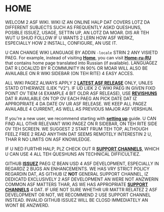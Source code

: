 # HOME

WELCOM 2 ASF WIKI. WIKI IZ AN ONLINE HALP DAT COVERS LOTZ DA DIFFERENT SUBJECTS SUCH AS FREQUENTLY ASKD QUESHUNS, POSIBLE ISSUEZ, USAGE, SETTIN UP, AN LOTZ DA MOAR. DIS AR TEH WUT U SHUD FOLLOW IF U WANTS 2 LERN HOW ASF WERKZ, ESPECIALLY HOW 2 INSTALL, CONFIGURE, AN USE IT.

U CAN CHANGE WIKI LANGUAGE BY ADDIN `-locale` STRIN 2 ANY VISIETD PAEG. For example, instead of visiting **[Home](https://github.com/JustArchiNET/ArchiSteamFarm/wiki/Home)**, you can visit **[Home-ru-RU](https://github.com/JustArchiNET/ArchiSteamFarm/wiki/Home-ru-RU)** that contains home page translated into Russian (if available). LANGUAGEZ DAT R LOCALIZD BY R COMMUNITY IN 90% OR MOAR WILL ALSO BE AVAILABLE ON R WIKI SIDEBAR (ON TEH RITE) 4 EASY ACCES.

ALL WIKI PAGEZ ALWAYS APPLY 2 **[LATEST ASF RELEASE](https://github.com/JustArchiNET/ArchiSteamFarm/releases)** ONLY, UNLES STATD OTHERWIZE (LIEK "V2"). IF UD LIEK 2 C WIKI PAEG IN GIVEN FIXD POINT OV TIEM (4 EXAMPLE 4 BIT OLDR ASF RELEASE), USE **[REVISHUNS](https://github.com/JustArchiNET/ArchiSteamFarm/wiki/_history)** DAT R AVAILABLE ON TOP OV EACH PAEG AN PICK DATE DAT IZ APPROPRIATE 4 DA DATE OV UR ASF RELEASE. WE KEEP ALL PAGEZ AVAILABLE 4 CURRENT, AS WELL AS PREVIOUS MAJOR ASF VERSHUN.

If you're a new user, we recommend starting with **[setting up](https://github.com/JustArchiNET/ArchiSteamFarm/wiki/Setting-up)** guide. U CAN FIND ALL OTHR RELEVANT WIKI PAGEZ ON R SIDEBAR, ON TEH RITE SIDE OV TEH SCREEN. WE SUGGEST 2 START FRUM TEH TOP, ALTHOUGH FEELZ FREE 2 READ ANYTHIN DAT SEEMS REMOTELY INTERESTIN 2 U, THAR R NO LIMITS ON ASF KNOWLEDGE.

IF U NED FURTHR HALP, PLZ CHECK OUT R **[SUPPORT CHANNELS](https://github.com/JustArchiNET/ArchiSteamFarm/blob/main/.github/SUPPORT.md)**, WHICH U CAN USE 4 ALL TEH QUESHUNS AN TECHNICAL DIFFICULTIEZ.

GITHUB **[ISSUEZ](https://github.com/JustArchiNET/ArchiSteamFarm/issues)** PAEG IZ BEAN USD 4 ASF DEVELOPMENT, ESPECIALLY IN REGARDZ 2 BUGS AN ENHANCEMENTS. WE HAS VRY STRICT POLICY REGARDIN DAT, AS GITHUB IZ **NOT** GENERAL SUPPORT CHANNEL, IZ DEDICATD EXCLUSIVELY 2 ASF DEVELOPMENT AN WERE NOT ANZWERIN COMMON ASF MATTERS THAR, AS WE HAS APPROPRIATE **[SUPPORT CHANNELS](https://github.com/JustArchiNET/ArchiSteamFarm/blob/main/.github/SUPPORT.md)** 4 DAT. IF URE NOT SURE WHETHR UR MATTR RELATEZ 2 ASF DEVELOPMENT OR NOT, WE RECOMMEND 2 USE SUPPORT CHANNEL INSTEAD. INVALID GITHUB ISSUEZ WILL BE CLOSD IMMEDIATELY AN WONT BE ANZWERD.